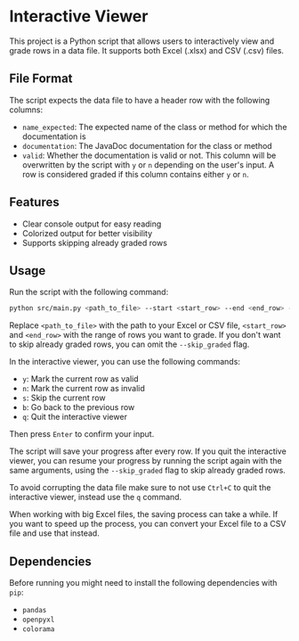 # Interactive Viewer

This project is a Python script that allows users to interactively view and grade rows in a data file. It supports both Excel (.xlsx) and CSV (.csv) files.

## File Format

The script expects the data file to have a header row with the following columns:

- `name_expected`: The expected name of the class or method for which the documentation is
- `documentation`: The JavaDoc documentation for the class or method
- `valid`: Whether the documentation is valid or not. This column will be overwritten by the script with `y` or `n` depending on the user's input. A row is considered graded if this column contains either `y` or `n`.

## Features

- Clear console output for easy reading
- Colorized output for better visibility
- Supports skipping already graded rows

## Usage

Run the script with the following command:

```bash
python src/main.py <path_to_file> --start <start_row> --end <end_row> --skip_graded
```

Replace `<path_to_file>` with the path to your Excel or CSV file, `<start_row>` and `<end_row>` with the range of rows you want to grade. If you don't want to skip already graded rows, you can omit the `--skip_graded` flag.

In the interactive viewer, you can use the following commands:

- `y`: Mark the current row as valid
- `n`: Mark the current row as invalid
- `s`: Skip the current row
- `b`: Go back to the previous row
- `q`: Quit the interactive viewer

Then press `Enter` to confirm your input.

The script will save your progress after every row. If you quit the interactive viewer, you can resume your progress by running the script again with the same arguments, using the `--skip_graded` flag to skip already graded rows.

To avoid corrupting the data file make sure to not use `Ctrl+C` to quit the interactive viewer, instead use the `q` command.

When working with big Excel files, the saving process can take a while. If you want to speed up the process, you can convert your Excel file to a CSV file and use that instead.

## Dependencies

Before running you might need to install the following dependencies with `pip`:

- `pandas`
- `openpyxl`
- `colorama`